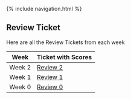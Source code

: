 
{% include navigation.html %}


## Review Ticket

Here are all the Review Tickets from each week


Week | Ticket with Scores |
-------------  | -------------- |
Week 2 | [Review 2](https://github.com/gracele246/individualgit/issues/3) |
Week 1  | [Review 1](https://github.com/gracele246/individualgit/issues/2) |
Week 0  | [Review 0](https://github.com/gracele246/individualgit/issues/1) |
